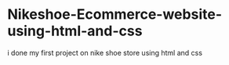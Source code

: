 # Nikeshoe-Ecommerce-website-using-html-and-css
i done  my first project on nike shoe store using html and css
